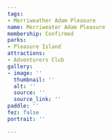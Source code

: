 ```yaml
---
tags:
- Merriweather Adam Pleasure
name: Merriweater Adam Pleasure
membership: Confirmed
parks:
- Pleasure Island
attractions:
- Adventurers Club
gallery:
- image: ''
  thumbnail: ''
  alt: ''
  source: ''
  source_link: ''
paddle: ''
fez: false
portrait: ''

---
```

